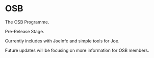 # OSB

The OSB Programme.

Pre-Release Stage.

Currently includes with JoeInfo and simple tools for Joe.

Future updates will be focusing on more information for OSB members.
